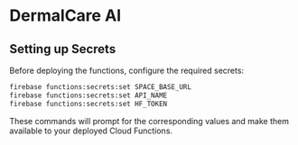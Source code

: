 # DermalCare AI

## Setting up Secrets

Before deploying the functions, configure the required secrets:

```sh
firebase functions:secrets:set SPACE_BASE_URL
firebase functions:secrets:set API_NAME
firebase functions:secrets:set HF_TOKEN
```

These commands will prompt for the corresponding values and make them available to your deployed Cloud Functions.
